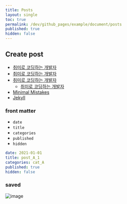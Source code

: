 ```yaml
---
title: Posts
layout: single
toc: true
permalink: /dev/github_pages/example/document/posts
published: true
hidden: false
---
```




## Create post

- [취미로 코딩하는 개발자](https://devinlife.com/howto%20github%20pages/first-post/)
- [취미로 코딩하는 개발자](https://devinlife.com/howto%20github%20pages/category-tag/#1-%ED%8F%AC%EC%8A%A4%ED%8A%B8-%EA%B8%80%EC%97%90-category%EC%99%80-tags-%EB%93%B1%EB%A1%9D%ED%95%98%EA%B8%B0)
- [취미로 코딩하는 개발자](https://devinlife.com/howto%20github%20pages/github-pages-settings/#3-%ED%8F%AC%EC%8A%A4%ED%8A%B8-%EC%A0%9C%EB%AA%A9-%EC%95%84%EB%9E%98-%EA%B2%8C%EC%8B%9C-%EB%82%A0%EC%A7%9C-%ED%91%9C%EC%8B%9C)
  - [취미로 코딩하는 개발자](https://github.com/devinlife/devinlife.github.io/commit/c6a8fe5a2f2a6f208b4ad90528074842e5c3ee66#commitcomment-50500658)
- [Minimal Mistakes](https://mmistakes.github.io/minimal-mistakes/docs/posts/)
- [Jekyll](https://jekyllrb.com/docs/posts/)

### front matter

- `date`
- `title`
- `categories`
- `published`
- `hidden`

```yml
date: 2021-01-01
title: post_A_1
categories: cat_A
published: true
hidden: false
```

### saved

![image](https://user-images.githubusercontent.com/92285528/143201693-6cf3e85f-d9f3-483d-8288-c9015ac8d408.png)
